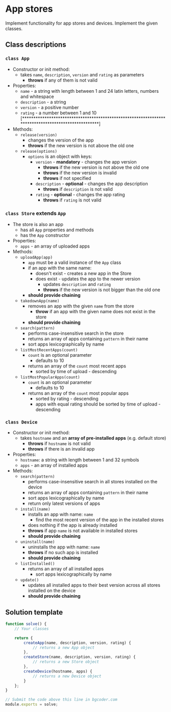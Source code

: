 # App stores

Implement functionality for app stores and devices. Implement the given classes.

## Class descriptions

### `class App`
- Constructor or init method:
  - takes `name`, `description`, `version` and `rating` as parameters
    - **throws** if any of them is not valid
- Properties:
  - `name` - a string with length between 1 and 24 latin letters, numbers and whitespace
  - `description` - a string
  - `version` - a positive number
  - `rating` - a number between 1 and 10
	[***************************************************************************************************]
- Methods:
  - `release(version)`
    - changes the version of the app
	- **throws** if the new version is not above the old one
  - `release(options)`
	- `options` is an object with keys:
	  - `version` - **mandatory** - changes the app version
	    - **throws** if the new version is not above the old one
	    - **throws** if the new version is invalid
	    - **throws** if not specified
	  - `description` - **optional** - changes the app description
		- **throws** if `description` is not valid
	  - `rating` - **optional** - changes the app rating
		- **throws** if `rating` is not valid

### `class Store` extends `App`
- The store is also an app
  - has all `App` properties and methods
  - has the `App` constructor
- Properties:
  - `apps` - an array of uploaded apps
- Methods:
  - `uploadApp(app)`
    - `app` must be a valid instance of the `App` class
    - if an app with the same name:
	  - doesn't exist - creates a new app in the Store
	  - does exist - updates the app to the newer version
	    - updates `description` and `rating`
	    - **throws** if the new version is not bigger than the old one
	- **should provide chaining**
  - `takedownApp(name)`
    - removes an app with the given `name` from the store
	  - **throw** if an app with the given name does not exist in the store
	- **should provide chaining**
  - `search(pattern)`
    - performs case-insensitive search in the store
	- returns an array of apps containing `pattern` in their name
    - sort apps lexicographically by name
  - `listMostRecentApps(count)`
    - `count` is an optional parameter
	  - defaults to 10
	- returns an array of the `count` most recent apps
	  - sorted by time of upload - descending
  - `listMostPopularApps(count)`
    - `count` is an optional parameter
	  - defaults to 10
	- returns an array of the `count` most popular apps
	  - sorted by rating - descending
	  - apps with equal rating should be sorted by time of upload - descending

### `class Device`
- Constructor or init method:
  - takes `hostname` and an **array of pre-installed apps** (e.g. default store)
    - **throws** if `hostname` is not valid
	- **throws** if there is an invalid app
- Properties:
  - `hostname`: a string with length between 1 and 32 symbols
  - `apps` - an array of installed apps
- Methods:
  - `search(pattern)`
    - performs case-insensitive search in all stores installed on the device
	- returns an array of apps containing `pattern` in their name
    - sort apps lexicographically by name
	- return only latest versions of apps
  - `install(name)`
    - installs an app with name: `name`
	  - find the most recent version of the app in the installed stores
	- does nothing if the app is already installed
	- **throws** if app `name` is not available in installed stores
	- **should provide chaining**
  - `uninstall(name)`
    - uninstalls the app with name: `name`
	- **throws** if no such app is installed
	- **should provide chaining**
  - `listInstalled()`
    - returns an array of all installed apps
	  - sort apps lexicographically by name
  - `update()`
    - updates all installed apps to their best version across all stores installed on the device
	- **should provide chaining**

## Solution template

```javascript
function solve() {
	// Your classes

	return {
		createApp(name, description, version, rating) {
			// returns a new App object
		},
		createStore(name, description, version, rating) {
			// returns a new Store object
		},
		createDevice(hostname, apps) {
			// returns a new Device object
		}
	};
}

// Submit the code above this line in bgcoder.com
module.exports = solve;
```

